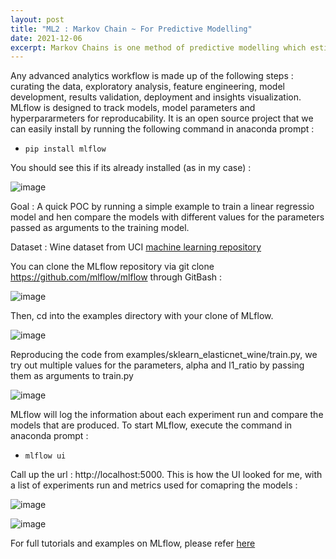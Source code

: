 ```yaml
---
layout: post
title: "ML2 : Markov Chain ~ For Predictive Modelling"
date: 2021-12-06
excerpt: Markov Chains is one method of predictive modelling which estimates the probability of an outcome event based on the present situation. 
---
```


Any advanced analytics workflow is made up of the following steps : curating the data, exploratory analysis, feature engineering, model development, results validation, deployment and insights visualization. MLflow is designed to track models, model parameters and hyperpararmeters for reproducability. It is an open source project that we can easily install by running the following command in anaconda prompt : 

* `pip install mlflow` 

You should see this if its already installed (as in my case) : 

![image](https://user-images.githubusercontent.com/80447701/147367379-72392fdc-905a-490f-8496-2811cb3f931d.png)


Goal :  A quick POC by running a simple example to train a linear regressio model and hen compare the models with different values for the parameters passed as arguments to the training model.

Dataset : Wine dataset from UCI [machine learning repository](https://archive.ics.uci.edu/ml/datasets/wine+quality)

You can clone the MLflow repository via git clone https://github.com/mlflow/mlflow through GitBash :

![image](https://user-images.githubusercontent.com/80447701/147367485-99a40260-121b-46ad-83ef-404190e94601.png)

Then, cd into the examples directory with your clone of MLflow.

![image](https://user-images.githubusercontent.com/80447701/147367553-e8022420-a93c-4bd1-9de3-59745e5388a6.png)

Reproducing the code from examples/sklearn_elasticnet_wine/train.py, we try out multiple values for the parameters, alpha and l1_ratio by passing them as arguments to train.py
  
![image](https://user-images.githubusercontent.com/80447701/147367695-c2e8df29-1150-4253-be72-67466b0b6acf.png)

MLflow will log the information about each experiment run and compare the models that are produced. To start MLflow, execute the command in anaconda prompt :

* `mlflow ui` 

Call up the url : http://localhost:5000. This is how the UI looked for me, with a list of experiments run and metrics used for comapring the models : 

![image](https://user-images.githubusercontent.com/80447701/147367939-d67f5645-5664-4a36-bc4e-a087d66e71a4.png)

![image](https://user-images.githubusercontent.com/80447701/147368086-9fb70aae-952f-4e95-ad82-f01caa27f142.png)

For full tutorials and examples on MLflow, please refer [here](https://mlflow.org/docs/latest/tutorials-and-examples/index.html)






